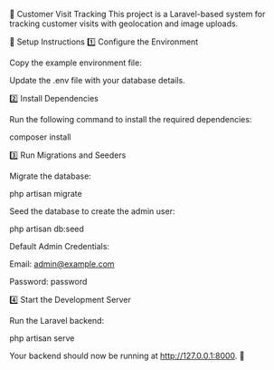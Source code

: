 🚀 Customer Visit Tracking
This project is a Laravel-based system for tracking customer visits with geolocation and image uploads.

📌 Setup Instructions
1️⃣ Configure the Environment

Copy the example environment file:

Update the .env file with your database details.

2️⃣ Install Dependencies

Run the following command to install the required dependencies:

composer install

3️⃣ Run Migrations and Seeders

Migrate the database:

php artisan migrate

Seed the database to create the admin user:

php artisan db:seed

Default Admin Credentials:

Email: admin@example.com

Password: password

4️⃣ Start the Development Server

Run the Laravel backend:

php artisan serve

Your backend should now be running at http://127.0.0.1:8000. 🎯
